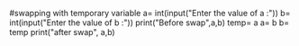 #swapping with temporary variable
a= int(input("Enter the value of a :"))
b= int(input("Enter the value of b :"))
print("Before swap",a,b)
temp= a
a= b
b= temp
print("after swap", a,b)
